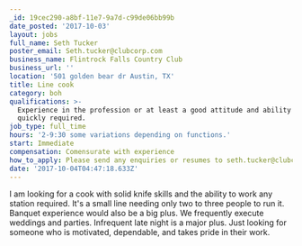 ```yaml
---
_id: 19cec290-a8bf-11e7-9a7d-c99de06bb99b
date_posted: '2017-10-03'
layout: jobs
full_name: Seth Tucker
poster_email: Seth.tucker@clubcorp.com
business_name: Flintrock Falls Country Club
business_url: ''
location: '501 golden bear dr Austin, TX'
title: Line cook
category: boh
qualifications: >-
  Experience in the profession or at least a good attitude and ability to learn
  quickly required.
job_type: full_time
hours: '2-9:30 some variations depending on functions.'
start: Immediate
compensation: Comensurate with experience
how_to_apply: Please send any enquiries or resumes to seth.tucker@clubcorp.com. Thanks.
date: '2017-10-04T04:47:18.633Z'
---
```

I am looking for a cook with solid knife skills and the ability to work any station required. It's a small line needing only two to three people to run it. Banquet experience would also be a big plus. We frequently execute weddings and parties. Infrequent late night is a major plus. Just looking for someone who is motivated, dependable, and takes pride in their work.
